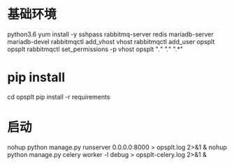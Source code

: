 # 基础环境
python3.6
yum install -y sshpass rabbitmq-server redis mariadb-server mariadb-devel
rabbitmqctl add_vhost vhost
rabbitmqctl add_user opsplt opsplt
rabbitmqctl set_permissions -p vhost opsplt ".*" ".*" ".*"
# pip install
cd opsplt
pip install -r requirements
# 启动
nohup python manage.py runserver 0.0.0.0:8000 > opsplt.log 2>&1 &
nohup python manage.py celery worker -l debug > opsplt-celery.log 2>&1 &
